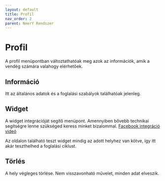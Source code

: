 ```yaml
---
layout: default
title: Profil
nav_order: 2
parent: NeerY Rendszer
---
```

# Profil
A profil menüpontban változtathatóak meg azok az információk, amik a vendég számára valahogy elérhetőek.

## Információ
Itt az általános adatok és a foglalási szabályok találhatóak jelenleg.

## Widget
A widget integrációját segítő menüpont. Amennyiben bővebb technikai segítségre lenne szükséged keress minket bizalommal.
[Facebook integráció videó](https://www.loom.com/share/2d6c1e6ab24f4c6e98390eb0a517e239)

Az oldalon található teszt widget mindig az adott helyhez van kötve, így itt akár teszthelhed a foglalási ciklust.

## Törlés
A hely végleges törlése. Nem visszavonható művelet, minden adat elveszik.